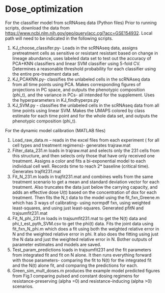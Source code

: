# Dose_optimization

For the classifier model from scRNAseq data (Python files)
Prior to running scripts, download the data from https://www.ncbi.nlm.nih.gov/geo/query/acc.cgi?acc=GSE154932. Local path will need to be indicated in the following scripts.
1. KJ_choose_classifer.py- Loads in the scRNAseq data, assigns pretreatment cells as sensitive or resistant resistant based on change in lineage abundance, uses labeled data set to test out the accuracy of PCA+KNN classifiers and linear SVM classifier using 5-fold CV. Determines a reasonable threshold probability for each classifier using the entire pre-treatment data set. 
2. KJ_PCAKNN.py- classifies the unlabeled cells in the scRNAseq data from all time points using PCA. Makes corresponding figures of projections in PC space, and outputs the phenotypic composition (phi_t), and the variance in PCs- all intended for the supplement. Uses the hyperparameters in KJ_findhyperps.py
3. KJ_SVM.py - classifies the unlabeled cells in the scRNAseq data from all time points using linear SVM. Makes the UMAPS colored by class estimate for each time point and for the whole data set, and outputs the phenotypic composition (phi_t).    


For the dynamic model calibration (MATLAB files)
1. Load_raw_data.m – reads in the excel files from each experiment ( for all cell types and treatment regimens)- generates trajraw.mat
2. Filter_data_231.m loads in trajraw.mat and selects only the 231 cells from this structure, and then selects only those that have only received one treatment. Assigns a color and fits a bi-exponential model to each individual cell well. Records time to reach 2* baseline (critical time).  Generates trajfit231.mat
3. Fit_N_231.m loads in trajfit231.mat and combines wells from the same treatment scenario to get a mean and standard deviation vector for each treatment. Also truncates the data just below the carrying capacity, and adds an effective dose U(t) based on the concentration of dox for each treatment. Then fits the N_t data to the model using the fit_fxn_Greene.m which has 3 ways of calibrating- using normpdf fxn, using weighted least-squares, and using just least-squares. Generated pfitN and trajsumfit231.mat
4. Fit_N_phi_231.m loads in trajsumfit231.mat to get the N(t) data and phi_t_est_pyth_SVM.csv to get the phi(t) data. Fits the joint data using fit_fxn_N_phi.m which does a fit using both the weighted relative error in N and the weighted relative error in phi. It also does the fitting using just the N data and just the weighted relative error in N. Bother outputs of parameter estimates and models are saved.
5. Test_param_predictions loads in trajsumfit231 and the fit parameters from integrated fit and fit on N alone. It then runs everything forward with those parameters- comparing the fit to N(t) for the integrated fit and the N(t) alone fit, and comparing the predictions for each. 
6. Green_sim_mult_doses.m produces the example model predicted figures from Fig.1 comparing pulsed and constant dosing regimens for resistance-preserving (alpha =0) and resistance-inducing (alpha >0) scenarios. 


